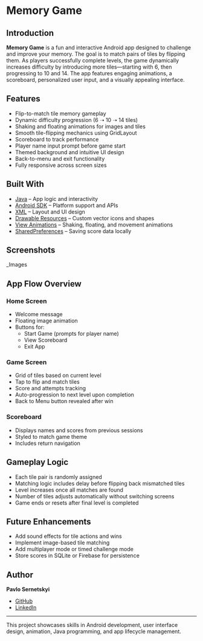 # Memory Game

## Introduction
**Memory Game** is a fun and interactive Android app designed to challenge and improve your memory. The goal is to match pairs of tiles by flipping them. As players successfully complete levels, the game dynamically increases difficulty by introducing more tiles—starting with 6, then progressing to 10 and 14. The app features engaging animations, a scoreboard, personalized user input, and a visually appealing interface.

##  Features
- Flip-to-match tile memory gameplay
- Dynamic difficulty progression (6 ➝ 10 ➝ 14 tiles)
- Shaking and floating animations for images and tiles
- Smooth tile-flipping mechanics using GridLayout
- Scoreboard to track performance
- Player name input prompt before game start
- Themed background and intuitive UI design
- Back-to-menu and exit functionality
- Fully responsive across screen sizes

##  Built With
- [Java](https://www.oracle.com/java/technologies/javase-downloads.html) – App logic and interactivity
- [Android SDK](https://developer.android.com/studio) – Platform support and APIs
- [XML](https://developer.android.com/guide/topics/ui/declaring-layout) – Layout and UI design
- [Drawable Resources](https://developer.android.com/guide/topics/resources/drawable-resource) – Custom vector icons and shapes
- [View Animations](https://developer.android.com/reference/android/view/animation/TranslateAnimation) – Shaking, floating, and movement animations
- [SharedPreferences](https://developer.android.com/training/data-storage/shared-preferences) – Saving score data locally

##  Screenshots
_Images


##  App Flow Overview

### Home Screen
- Welcome message
- Floating image animation
- Buttons for:
    - Start Game (prompts for player name)
    - View Scoreboard
    - Exit App

### Game Screen
- Grid of tiles based on current level
- Tap to flip and match tiles
- Score and attempts tracking
- Auto-progression to next level upon completion
- Back to Menu button revealed after win

### Scoreboard
- Displays names and scores from previous sessions
- Styled to match game theme
- Includes return navigation

##  Gameplay Logic
- Each tile pair is randomly assigned
- Matching logic includes delay before flipping back mismatched tiles
- Level increases once all matches are found
- Number of tiles adjusts automatically without switching screens
- Game ends or resets after final level is completed

##  Future Enhancements
- Add sound effects for tile actions and wins
- Implement image-based tile matching
- Add multiplayer mode or timed challenge mode
- Store scores in SQLite or Firebase for persistence

##  Author

**Pavlo Sernetskyi**
- [GitHub](https://github.com/PavloSernetskyi)
- [LinkedIn](https://www.linkedin.com/in/pavlo-sernetskyi)

---
 This project showcases skills in Android development, user interface design, animation, Java programming, and app lifecycle management.

